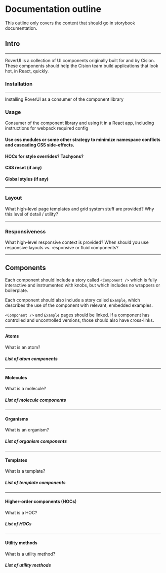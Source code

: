 # Documentation outline

This outline only covers the content that should go in storybook documentation.

## Intro

---

RoverUI is a collection of UI components originally built for and by Cision. These components should help the Cision team build applications that look hot, in React, quickly.

### Installation

---

Installing RoverUI as a consumer of the component library

### Usage

Consumer of the component library and using it in a React app, including instructions for webpack required config

#### Use css modules or some other strategy to minimize namespace conflicts and cascading CSS side-effects.

#### HOCs for style overrides? Tachyons?

#### CSS reset (if any)

#### Global styles (if any)

---

### Layout

What high-level page templates and grid system stuff are provided? Why this level of detail / utility?

---

### Responsiveness

What high-level responsive context is provided? When should you use responsive layouts vs. responsive or fluid components?

---

## Components

Each component should include a story called `<Component />` which is fully interactive and instrumented with knobs, but which includes no wrappers or boilerplate.

Each component should also include a story called `Example`, which describes the use of the component with relevant, embedded examples.

`<Component />` and `Example` pages should be linked. If a component has controlled and uncontrolled versions, those should also have cross-links.

---

#### Atoms

What is an atom?

##### List of atom components

---

#### Molecules

What is a molecule?

##### List of molecule components

---

#### Organisms

What is an organism?

##### List of organism components

---

#### Templates

What is a template?

##### List of template components

---

#### Higher-order components (HOCs)

What is a HOC?

##### List of HOCs

---

#### Utility methods

What is a utility method?

##### List of utility methods

